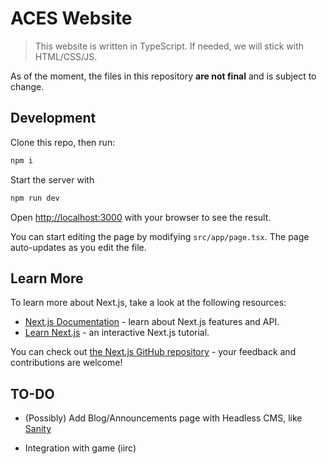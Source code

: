 # ACES Website

> This website is written in TypeScript. If needed, we will stick with HTML/CSS/JS.

As of the moment, the files in this repository __are not final__ and is subject to change.

## Development

Clone this repo, then run:

```bash
npm i
```

Start the server with

```bash
npm run dev
```

Open [http://localhost:3000](http://localhost:3000) with your browser to see the result.

You can start editing the page by modifying `src/app/page.tsx`. The page auto-updates as you edit the file.

## Learn More

To learn more about Next.js, take a look at the following resources:

- [Next.js Documentation](https://nextjs.org/docs) - learn about Next.js features and API.
- [Learn Next.js](https://nextjs.org/learn) - an interactive Next.js tutorial.

You can check out [the Next.js GitHub repository](https://github.com/vercel/next.js) - your feedback and contributions are welcome!

## TO-DO

- (Possibly) Add Blog/Announcements page with Headless CMS, like [Sanity](https://www.sanity.io/)

- Integration with game (iirc)
